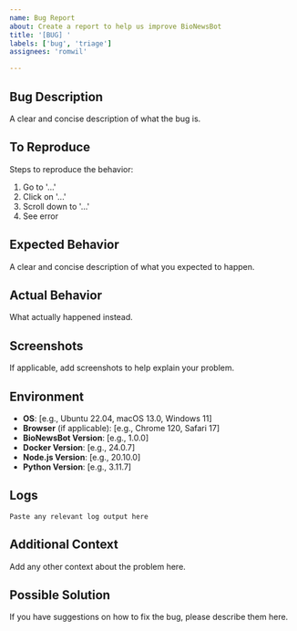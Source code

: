 ```yaml
---
name: Bug Report
about: Create a report to help us improve BioNewsBot
title: '[BUG] '
labels: ['bug', 'triage']
assignees: 'romwil'

---
```


## Bug Description
A clear and concise description of what the bug is.

## To Reproduce
Steps to reproduce the behavior:
1. Go to '...'
2. Click on '...'
3. Scroll down to '...'
4. See error

## Expected Behavior
A clear and concise description of what you expected to happen.

## Actual Behavior
What actually happened instead.

## Screenshots
If applicable, add screenshots to help explain your problem.

## Environment
- **OS**: [e.g., Ubuntu 22.04, macOS 13.0, Windows 11]
- **Browser** (if applicable): [e.g., Chrome 120, Safari 17]
- **BioNewsBot Version**: [e.g., 1.0.0]
- **Docker Version**: [e.g., 24.0.7]
- **Node.js Version**: [e.g., 20.10.0]
- **Python Version**: [e.g., 3.11.7]

## Logs
```
Paste any relevant log output here
```

## Additional Context
Add any other context about the problem here.

## Possible Solution
If you have suggestions on how to fix the bug, please describe them here.
